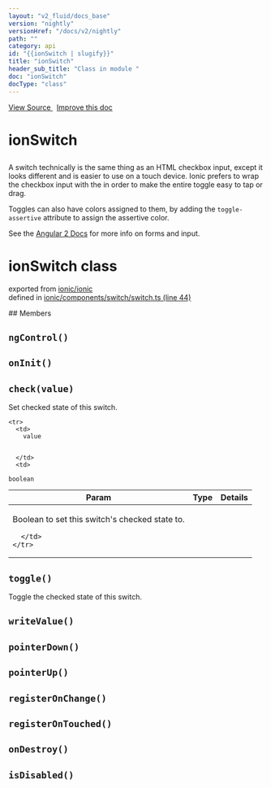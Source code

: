 ```yaml
---
layout: "v2_fluid/docs_base"
version: "nightly"
versionHref: "/docs/v2/nightly"
path: ""
category: api
id: "{{ionSwitch | slugify}}"
title: "ionSwitch"
header_sub_title: "Class in module "
doc: "ionSwitch"
docType: "class"
---
```



<div class="improve-docs">
  <a href='http://github.com/driftyco/ionic2/tree/master/ionic/components/switch/switch.ts#L43'>
    View Source
  </a>
  &nbsp;
  <a href='http://github.com/driftyco/ionic2/edit/master/ionic/components/switch/switch.ts#L43'>
    Improve this doc
  </a>
</div>




<h1 class="api-title">

  ionSwitch



</h1>





<p>A switch technically is the same thing as an HTML checkbox input, except it looks different and is easier to use on a touch device. Ionic prefers to wrap the checkbox input with the <label> in order to make the entire toggle easy to tap or drag.</p>
<p>Toggles can also have colors assigned to them, by adding the <code>toggle-assertive</code> attribute to assign the assertive color.</p>
<p>See the <a href="https://angular.io/docs/js/latest/api/forms/">Angular 2 Docs</a> for more info on forms and input.</p>


<h1 class="class export">ionSwitch <span class="type">class</span></h1>
<p class="module">exported from <a href='undefined'>ionic/ionic</a><br/>
defined in <a href="https://github.com/driftyco/ionic2/tree/master/ionic/components/switch/switch.ts#L44-L245">ionic/components/switch/switch.ts (line 44)</a>
</p>
## Members

<div id="ngControl"></div>
<h2>
  <code>ngControl()</code>

</h2>












<div id="onInit"></div>
<h2>
  <code>onInit()</code>

</h2>












<div id="check"></div>
<h2>
  <code>check(value)</code>

</h2>

Set checked state of this switch.



<table class="table" style="margin:0;">
  <thead>
    <tr>
      <th>Param</th>
      <th>Type</th>
      <th>Details</th>
    </tr>
  </thead>
  <tbody>
    
    <tr>
      <td>
        value
        
        
      </td>
      <td>
        
  <code>boolean</code>
      </td>
      <td>
        <p>Boolean to set this switch&#39;s checked state to.</p>

        
      </td>
    </tr>
    
  </tbody>
</table>









<div id="toggle"></div>
<h2>
  <code>toggle()</code>

</h2>

Toggle the checked state of this switch.











<div id="writeValue"></div>
<h2>
  <code>writeValue()</code>

</h2>












<div id="pointerDown"></div>
<h2>
  <code>pointerDown()</code>

</h2>












<div id="pointerUp"></div>
<h2>
  <code>pointerUp()</code>

</h2>












<div id="registerOnChange"></div>
<h2>
  <code>registerOnChange()</code>

</h2>












<div id="registerOnTouched"></div>
<h2>
  <code>registerOnTouched()</code>

</h2>












<div id="onDestroy"></div>
<h2>
  <code>onDestroy()</code>

</h2>












<div id="isDisabled"></div>
<h2>
  <code>isDisabled()</code>

</h2>












